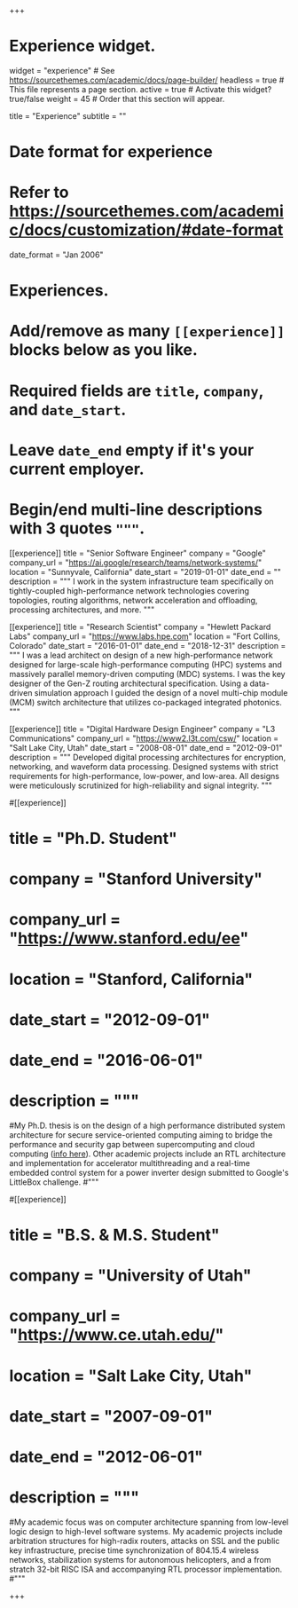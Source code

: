 +++
# Experience widget.
widget = "experience"  # See https://sourcethemes.com/academic/docs/page-builder/
headless = true  # This file represents a page section.
active = true  # Activate this widget? true/false
weight = 45  # Order that this section will appear.

title = "Experience"
subtitle = ""

# Date format for experience
#   Refer to https://sourcethemes.com/academic/docs/customization/#date-format
date_format = "Jan 2006"

# Experiences.
#   Add/remove as many `[[experience]]` blocks below as you like.
#   Required fields are `title`, `company`, and `date_start`.
#   Leave `date_end` empty if it's your current employer.
#   Begin/end multi-line descriptions with 3 quotes `"""`.
[[experience]]
  title = "Senior Software Engineer"
  company = "Google"
  company_url = "https://ai.google/research/teams/network-systems/"
  location = "Sunnyvale, California"
  date_start = "2019-01-01"
  date_end = ""
  description = """
I work in the system infrastructure team specifically on tightly-coupled high-performance network technologies covering topologies, routing algorithms, network acceleration and offloading, processing architectures, and more.
"""

[[experience]]
  title = "Research Scientist"
  company = "Hewlett Packard Labs"
  company_url = "https://www.labs.hpe.com"
  location = "Fort Collins, Colorado"
  date_start = "2016-01-01"
  date_end = "2018-12-31"
  description = """
I was a lead architect on design of a new high-performance network designed for large-scale high-performance computing (HPC) systems and massively parallel memory-driven computing (MDC) systems. I was the key designer of the Gen-Z routing architectural specification. Using a data-driven simulation approach I guided the design of a novel multi-chip module (MCM) switch architecture that utilizes co-packaged integrated photonics.
"""

[[experience]]
  title = "Digital Hardware Design Engineer"
  company = "L3 Communications"
  company_url = "https://www2.l3t.com/csw/"
  location = "Salt Lake City, Utah"
  date_start = "2008-08-01"
  date_end = "2012-09-01"
  description = """
Developed digital processing architectures for encryption, networking, and waveform data processing. Designed systems with strict requirements for high-performance, low-power, and low-area. All designs were meticulously scrutinized for high-reliability and signal integrity.
"""

#[[experience]]
#  title = "Ph.D. Student"
#  company = "Stanford University"
#  company_url = "https://www.stanford.edu/ee"
#  location = "Stanford, California"
#  date_start = "2012-09-01"
#  date_end = "2016-06-01"
#  description = """
#My Ph.D. thesis is on the design of a high performance distributed system architecture for secure service-oriented computing aiming to bridge the performance and security gap between supercomputing and cloud computing ([info here](publication/hpsoc_thesis/)). Other academic projects include an RTL architecture and implementation for accelerator multithreading and a real-time embedded control system for a power inverter design submitted to Google's LittleBox challenge.
#"""

#[[experience]]
#  title = "B.S. & M.S. Student"
#  company = "University of Utah"
#  company_url = "https://www.ce.utah.edu/"
#  location = "Salt Lake City, Utah"
#  date_start = "2007-09-01"
#  date_end = "2012-06-01"
#  description = """
#My academic focus was on computer architecture spanning from low-level logic design to high-level software systems. My academic projects include arbitration structures for high-radix routers, attacks on SSL and the public key infrastructure, precise time synchronization of 804.15.4 wireless networks, stabilization systems for autonomous helicopters, and a from stratch 32-bit RISC ISA and accompanying RTL processor implementation.
#"""

+++
